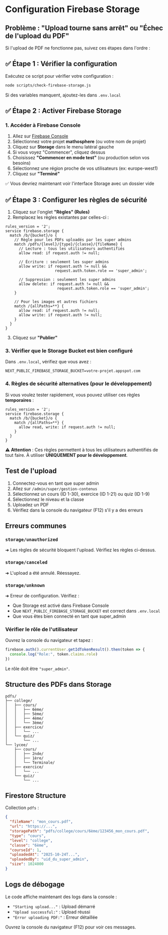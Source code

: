 # Configuration Firebase Storage

## Problème : "Upload tourne sans arrêt" ou "Échec de l'upload du PDF"

Si l'upload de PDF ne fonctionne pas, suivez ces étapes dans l'ordre :

## ✅ Étape 1 : Vérifier la configuration

Exécutez ce script pour vérifier votre configuration :

```bash
node scripts/check-firebase-storage.js
```

Si des variables manquent, ajoutez-les dans `.env.local`

## ✅ Étape 2 : Activer Firebase Storage

### 1. Accéder à Firebase Console

1. Allez sur [Firebase Console](https://console.firebase.google.com/)
2. Sélectionnez votre projet **mathosphere** (ou votre nom de projet)
3. Cliquez sur **Storage** dans le menu latéral gauche
4. Si vous voyez "Commencer", cliquez dessus
5. Choisissez **"Commencer en mode test"** (ou production selon vos besoins)
6. Sélectionnez une région proche de vos utilisateurs (ex: europe-west1)
7. Cliquez sur **"Terminé"**

✅ Vous devriez maintenant voir l'interface Storage avec un dossier vide

## ✅ Étape 3 : Configurer les règles de sécurité

1. Cliquez sur l'onglet **"Règles" (Rules)**
2. Remplacez les règles existantes par celles-ci :

```
rules_version = '2';
service firebase.storage {
  match /b/{bucket}/o {
    // Règle pour les PDFs uploadés par les super admins
    match /pdfs/{level}/{type}/{classe}/{fileName} {
      // Lecture : tous les utilisateurs authentifiés
      allow read: if request.auth != null;
      
      // Écriture : seulement les super admins
      allow write: if request.auth != null && 
                      request.auth.token.role == 'super_admin';
      
      // Suppression : seulement les super admins
      allow delete: if request.auth != null && 
                       request.auth.token.role == 'super_admin';
    }
    
    // Pour les images et autres fichiers
    match /{allPaths=**} {
      allow read: if request.auth != null;
      allow write: if request.auth != null;
    }
  }
}
```

3. Cliquez sur **"Publier"**

### 3. Vérifier que le Storage Bucket est bien configuré

Dans `.env.local`, vérifiez que vous avez :

```env
NEXT_PUBLIC_FIREBASE_STORAGE_BUCKET=votre-projet.appspot.com
```

### 4. Règles de sécurité alternatives (pour le développement)

Si vous voulez tester rapidement, vous pouvez utiliser ces règles **temporaires** :

```
rules_version = '2';
service firebase.storage {
  match /b/{bucket}/o {
    match /{allPaths=**} {
      allow read, write: if request.auth != null;
    }
  }
}
```

⚠️ **Attention** : Ces règles permettent à tous les utilisateurs authentifiés de tout faire. À utiliser **UNIQUEMENT pour le développement**.

## Test de l'upload

1. Connectez-vous en tant que super admin
2. Allez sur `/admin/super/gestion-contenus`
3. Sélectionnez un cours (ID 1-30), exercice (ID 1-21) ou quiz (ID 1-9)
4. Sélectionnez le niveau et la classe
5. Uploadez un PDF
6. Vérifiez dans la console du navigateur (F12) s'il y a des erreurs

## Erreurs communes

### `storage/unauthorized`
➜ Les règles de sécurité bloquent l'upload. Vérifiez les règles ci-dessus.

### `storage/canceled`
➜ L'upload a été annulé. Réessayez.

### `storage/unknown`
➜ Erreur de configuration. Vérifiez :
- Que Storage est activé dans Firebase Console
- Que `NEXT_PUBLIC_FIREBASE_STORAGE_BUCKET` est correct dans `.env.local`
- Que vous êtes bien connecté en tant que super_admin

### Vérifier le rôle de l'utilisateur

Ouvrez la console du navigateur et tapez :

```javascript
firebase.auth().currentUser.getIdTokenResult().then(token => {
  console.log("Role:", token.claims.role)
})
```

Le rôle doit être `"super_admin"`.

## Structure des PDFs dans Storage

```
pdfs/
├── college/
│   ├── cours/
│   │   ├── 6ème/
│   │   ├── 5ème/
│   │   ├── 4ème/
│   │   └── 3ème/
│   ├── exercice/
│   │   └── ...
│   └── quiz/
│       └── ...
└── lycee/
    ├── cours/
    │   ├── 2nde/
    │   ├── 1ère/
    │   └── Terminale/
    ├── exercice/
    │   └── ...
    └── quiz/
        └── ...
```

## Firestore Structure

Collection `pdfs` :
```json
{
  "fileName": "mon_cours.pdf",
  "url": "https://...",
  "storagePath": "pdfs/college/cours/6ème/123456_mon_cours.pdf",
  "type": "cours",
  "level": "college",
  "classe": "6ème",
  "courseId": 1,
  "uploadedAt": "2025-10-24T...",
  "uploadedBy": "uid_du_super_admin",
  "size": 1024000
}
```

## Logs de débogage

Le code affiche maintenant des logs dans la console :
- `"Starting upload..."` : Upload démarré
- `"Upload successful:"` : Upload réussi
- `"Error uploading PDF:"` : Erreur détaillée

Ouvrez la console du navigateur (F12) pour voir ces messages.
